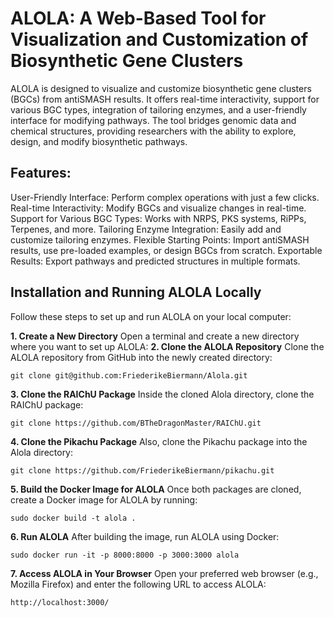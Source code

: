# ALOLA: A Web-Based Tool for Visualization and Customization of Biosynthetic Gene Clusters
ALOLA is designed to visualize and customize biosynthetic gene clusters (BGCs) from antiSMASH results. It offers real-time interactivity, support for various BGC types, integration of tailoring enzymes, and a user-friendly interface for modifying pathways. The tool bridges genomic data and chemical structures, providing researchers with the ability to explore, design, and modify biosynthetic pathways.

## Features:
User-Friendly Interface: Perform complex operations with just a few clicks.
Real-time Interactivity: Modify BGCs and visualize changes in real-time.
Support for Various BGC Types: Works with NRPS, PKS systems, RiPPs, Terpenes, and more.
Tailoring Enzyme Integration: Easily add and customize tailoring enzymes.
Flexible Starting Points: Import antiSMASH results, use pre-loaded examples, or design BGCs from scratch.
Exportable Results: Export pathways and predicted structures in multiple formats.

## Installation and Running ALOLA Locally

Follow these steps to set up and run ALOLA on your local computer:

**1. Create a New Directory**
Open a terminal and create a new directory where you want to set up ALOLA:
**2. Clone the ALOLA Repository**
Clone the ALOLA repository from GitHub into the newly created directory:
```
git clone git@github.com:FriederikeBiermann/Alola.git
```

**3. Clone the RAIChU Package**
Inside the cloned Alola directory, clone the RAIChU package:
```
git clone https://github.com/BTheDragonMaster/RAIChU.git
```
**4. Clone the Pikachu Package**
Also, clone the Pikachu package into the Alola directory:
```
git clone https://github.com/FriederikeBiermann/pikachu.git
```
**5. Build the Docker Image for ALOLA**
Once both packages are cloned, create a Docker image for ALOLA by running:
```
sudo docker build -t alola .
```
**6. Run ALOLA**
After building the image, run ALOLA using Docker:
```
sudo docker run -it -p 8000:8000 -p 3000:3000 alola
```
**7. Access ALOLA in Your Browser**
Open your preferred web browser (e.g., Mozilla Firefox) and enter the following URL to access ALOLA:
```
http://localhost:3000/
```
